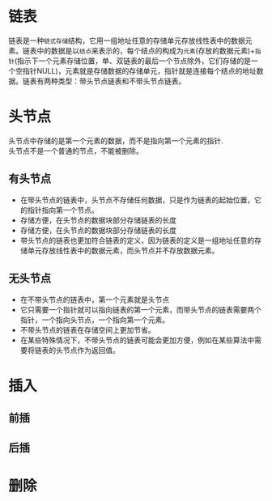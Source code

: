 # 链表
链表是一种`链式存储`结构，它用一组地址任意的存储单元存放线性表中的数据元素。链表中的数据是以`结点`来表示的，每个结点的构成为`元素`(存放的数据元素)+`指针`(指示下一个元素存储位置，单、双链表的最后一个节点除外，它们存储的是一个空指针NULL)，元素就是存储数据的存储单元，指针就是连接每个结点的地址数据。链表有两种类型：带头节点链表和不带头节点链表。
# 头节点
头节点中存储的是第一个元素的数据，而不是指向第一个元素的指针.  
头节点不是一个普通的节点，不能被删除。
## 有头节点
- 在带头节点的链表中，头节点不存储任何数据，只是作为链表的起始位置，它的指针指向第一个节点。
- 存储方便，在头节点的数据块部分存储链表的长度
- 存储方便，在头节点的数据块部分存储链表的长度
- 带头节点的链表也更加符合链表的定义，因为链表的定义是一组地址任意的存储单元存放线性表中的数据元素，而头节点并不存放数据元素。
## 无头节点
- 在不带头节点的链表中，第一个元素就是头节点
- 它只需要一个指针就可以指向链表的第一个元素，而带头节点的链表需要两个指针，一个指向头节点，一个指向第一个元素。
- 不带头节点的链表在存储空间上更加节省。
- 在某些特殊情况下，不带头节点的链表可能会更加方便，例如在某些算法中需要将链表的头节点作为返回值。
# 插入

## 前插
## 后插

# 删除